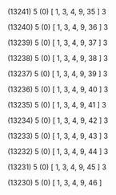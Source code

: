 (13241) 5 (0) [ 1, 3, 4, 9, 35 ] 3 


(13240) 5 (0) [ 1, 3, 4, 9, 36 ] 3 


(13239) 5 (0) [ 1, 3, 4, 9, 37 ] 3 


(13238) 5 (0) [ 1, 3, 4, 9, 38 ] 3 


(13237) 5 (0) [ 1, 3, 4, 9, 39 ] 3 


(13236) 5 (0) [ 1, 3, 4, 9, 40 ] 3 


(13235) 5 (0) [ 1, 3, 4, 9, 41 ] 3 


(13234) 5 (0) [ 1, 3, 4, 9, 42 ] 3 


(13233) 5 (0) [ 1, 3, 4, 9, 43 ] 3 


(13232) 5 (0) [ 1, 3, 4, 9, 44 ] 3 


(13231) 5 (0) [ 1, 3, 4, 9, 45 ] 3 


(13230) 5 (0) [ 1, 3, 4, 9, 46 ]  

